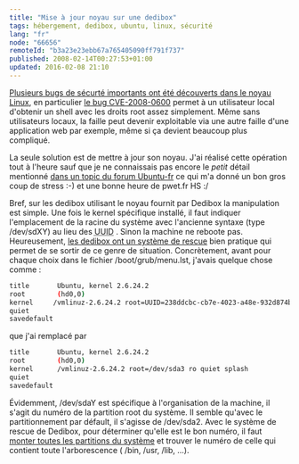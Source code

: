 ```yaml
---
title: "Mise à jour noyau sur une dedibox"
tags: hébergement, dedibox, ubuntu, linux, sécurité
lang: "fr"
node: "66656"
remoteId: "b3a23e23ebb67a765405090ff791f737"
published: 2008-02-14T00:27:53+01:00
updated: 2016-02-08 21:10
---
```


[Plusieurs bugs de sécurté importants ont été découverts dans le noyau Linux](http://linuxfr.org/2008/02/13/23685.html), en particulier [le bug CVE-2008-0600](http://nvd.nist.gov/nvd.cfm?/page/cvename=CVE-2008-0600) permet à un utilisateur local d'obtenir un shell avec les droits root assez simplement. Même sans utilisateurs locaux, la faille peut devenir exploitable via une autre faille d'une application web par exemple, même si ça devient beaucoup plus compliqué.


La seule solution est de mettre à jour son noyau. J'ai réalisé cette opération
tout à l'heure sauf que je ne connaissais pas encore le *petit* détail mentionné
[dans un topic du forum
Ubuntu-fr](http://forum.ubuntu-fr.org/viewtopic.php?pid=1533153#p1533080) ce qui
m'a donné un bon gros coup de stress :-) et une bonne heure de pwet.fr
HS :/


Bref, sur les dedibox utilisant le noyau fournit par Dedibox la manipulation est
simple. Une fois le kernel spécifique
installé, il faut
indiquer l'emplacement de la racine du système avec l'ancienne syntaxe (type
/dev/sdXY) au lieu des <abbr title="Universal Unique Identifier">UUID</abbr> .
Sinon la machine ne reboote pas. Heureusement, [les dedibox ont un système de
rescue](https://documentation.online.net/fr/serveur-dedie/rescue) bien
pratique qui permet de se sortir de ce genre de situation. Concrètement, avant
pour chaque choix dans le fichier /boot/grub/menu.lst, j'avais quelque chose
comme :

``` bash
title       Ubuntu, kernel 2.6.24.2
root        (hd0,0)
kernel     /vmlinuz-2.6.24.2 root=UUID=238ddcbc-cb7e-4023-a48e-932d874b5ef0 ro quiet splash
quiet
savedefault
```


que j'ai remplacé par

``` bash
title       Ubuntu, kernel 2.6.24.2
root        (hd0,0)
kernel      /vmlinuz-2.6.24.2 root=/dev/sda3 ro quiet splash
quiet
savedefault

```


Évidemment, /dev/sdaY est spécifique à l'organisation de la machine, il s'agit
du numéro de la partition root du système. Il semble qu'avec le partitionnement
par défault, il s'agisse de /dev/sda2. Avec le système de rescue de Dedibox,
pour déterminer qu'elle est le bon numéro, il faut [monter toutes les partitions
du
système](http://documentation.dedibox.fr/doku.php?id=gestion:rescue2#modifier_la_configuration_du_bootloader)
et trouver le numéro de celle qui contient toute l'arborescence ( /bin, /usr,
/lib, ...).
